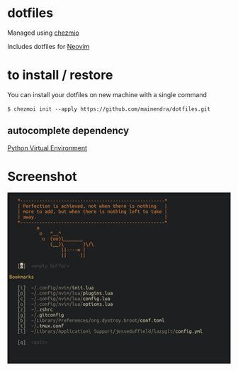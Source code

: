 # dotfiles

Managed using [chezmio](https://www.chezmoi.io)

Includes dotfiles for [Neovim](https://neovim.io)

# to install / restore

You can install your dotfiles on new machine with a single command

`$ chezmoi init --apply https://github.com/mainendra/dotfiles.git`

## autocomplete dependency

[Python Virtual Environment](https://packaging.python.org/en/latest/guides/installing-using-pip-and-virtual-environments/#installing-virtualenv)

# Screenshot

<img src="neovim-startup.png" width="600">
